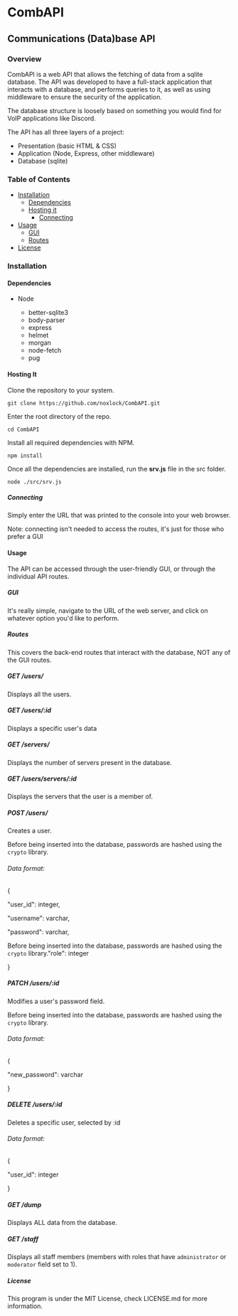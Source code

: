 # CombAPI

## Communications (Data)base API



### Overview

CombAPI is a web API that allows the fetching of data from a sqlite database. The API was developed to have a full-stack application that interacts with a database, and performs queries to it, as well as using middleware to ensure the security of the application.

The database structure is loosely based on something you would find for VoIP applications like Discord.



The API has all three layers of a project:

- Presentation (basic HTML & CSS)
- Application (Node, Express, other middleware)
- Database (sqlite)



### Table of Contents

- [Installation](https://github.com/noxlock/CombAPI#Installation)
  - [Dependencies](https://github.com/noxlock/CombAPI#Dependencies)
  - [Hosting it](https://github.com/noxlock/CombAPI#Hosting-it)
    - [Connecting](https://github.com/noxlock/CombAPI#Connecting)
- [Usage](https://github.com/noxlock/CombAPI#Usage)
  - [GUI](https://github.com/noxlock/CombAPI#GUI)
  - [Routes](https://github.com/noxlock/CombAPI#Routes)
- [License](https://github.com/noxlock/CombAPI#License)



### Installation

#### Dependencies

- Node

  - better-sqlite3
  - body-parser
  - express
  - helmet
  - morgan
  - node-fetch
  - pug

  

#### Hosting It

Clone the repository to your system.

`git clone https://github.com/noxlock/CombAPI.git`

Enter the root directory of the repo.

`cd CombAPI`

Install all required dependencies with NPM.

`npm install`

Once all the dependencies are installed, run the **srv.js** file in the src folder.

`node ./src/srv.js`



##### Connecting

Simply enter the URL that was printed to the console into your web browser.

Note: connecting isn't needed to access the routes, it's just for those who prefer a GUI



#### Usage

The API can be accessed through the user-friendly GUI, or through the individual API routes.



##### GUI

It's really simple, navigate to the URL of the web server, and click on whatever option you'd like to perform.



##### Routes

This covers the back-end routes that interact with the database, NOT any of the GUI routes.



##### GET /users/

Displays all the users.



##### GET /users/:id

Displays a specific user's data



##### GET /servers/

Displays the number of servers present in the database.



##### GET /users/servers/:id

Displays the servers that the user is a member of.



##### POST /users/

Creates a user.



Before being inserted into the database, passwords are hashed using the `crypto` library.



###### Data format:

{

"user_id": integer,

"username": varchar,

"password": varchar,

Before being inserted into the database, passwords are hashed using the `crypto` library."role": integer

}



##### PATCH /users/:id

Modifies a user's password field.



Before being inserted into the database, passwords are hashed using the `crypto` library.



###### Data format:

{

"new_password": varchar

}



##### DELETE /users/:id

Deletes a specific user, selected by :id

###### Data format:

{

"user_id": integer

}



##### GET /dump

Displays ALL data from the database.



##### GET /staff

Displays all staff members (members with roles that have `administrator` or `moderator` field set to 1).



##### License

This program is under the MIT License, check LICENSE.md for more information.

















